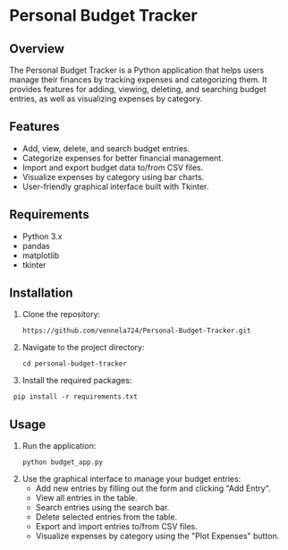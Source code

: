 # Personal Budget Tracker

## Overview
The Personal Budget Tracker is a Python application that helps users manage their finances by tracking expenses and categorizing them. It provides features for adding, viewing, deleting, and searching budget entries, as well as visualizing expenses by category.

## Features
- Add, view, delete, and search budget entries.
- Categorize expenses for better financial management.
- Import and export budget data to/from CSV files.
- Visualize expenses by category using bar charts.
- User-friendly graphical interface built with Tkinter.

## Requirements
- Python 3.x
- pandas
- matplotlib
- tkinter

## Installation
1. Clone the repository:
   ```
   https://github.com/vennela724/Personal-Budget-Tracker.git
3. Navigate to the project directory:
   ```
   cd personal-budget-tracker
   
4. Install the required packages:
  ```
   pip install -r requirements.txt
```
## Usage
1. Run the application:
   ```
   python budget_app.py
2. Use the graphical interface to manage your budget entries:
   - Add new entries by filling out the form and clicking "Add Entry".
   - View all entries in the table.
   - Search entries using the search bar.
   - Delete selected entries from the table.
   - Export and import entries to/from CSV files.
   - Visualize expenses by category using the "Plot Expenses" button.
